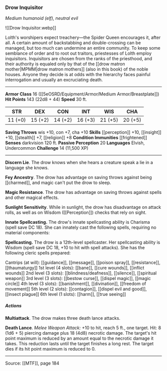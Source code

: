 ### Drow Inquisitor
_Medium humanoid (elf), neutral evil_

![[Drow Inquisitor.webp]]

Lolth's worshipers expect treachery—the Spider Queen encourages it, after all. A certain amount of backstabbing and double-crossing can be managed, but too much can undermine an entire community. To keep some semblance of order and to root out traitors, priestesses of Lolth employ inquisitors. Inquisitors are chosen from the ranks of the priesthood, and their authority is equaled only by that of the [[drow matron mother|MPMM|drow matron mothers]] (also in this book) of the noble houses. Anyone they decide is at odds with the hierarchy faces painful interrogation and usually an excruciating death.



---

**Armor Class** 16 ([[5eOSRD/Equipment/Armor/Medium Armor/Breastplate]])
**Hit Points** 143 (22d8 + 44)
**Speed** 30 ft.

| STR     | DEX     | CON     | INT     | WIS     | CHA     |
|---------|---------|---------|---------|---------|---------|
| 11 (+0) | 15 (+2) | 14 (+2) | 16 (+3) | 21 (+5) | 20 (+5) |

**Saving Throws** wis +10, con +7, cha +10
**Skills** [[perception]] +10, [[insight]] +10, [[stealth]] +7, [[religion]] +8
**Condition Immunities** [[frightened]]
**Senses** darkvision 120 ft.
**Passive Perception** 20
**Languages** Elvish, Undercommon
**Challenge** 14 (11,500 XP)

---

**Discern Lie**. The drow knows when she hears a creature speak a lie in a language she knows.

**Fey Ancestry**. The drow has advantage on saving throws against being [[charmed]], and magic can't put the drow to sleep.

**Magic Resistance**. The drow has advantage on saving throws against spells and other magical effects.

**Sunlight Sensitivity**. While in sunlight, the drow has disadvantage on attack rolls, as well as on Wisdom ([[Perception]]) checks that rely on sight.

**Innate Spellcasting.** The drow's innate spellcasting ability is Charisma (spell save DC 18). She can innately cast the following spells, requiring no material components:

**Spellcasting.** The drow is a 12th-level spellcaster. Her spellcasting ability is Wisdom (spell save DC 18, +10 to hit with spell attacks). She has the following cleric spells prepared:

Cantrips (at will): [[guidance]], [[message]], [[poison spray]], [[resistance]], [[thaumaturgy]]
1st level (4 slots): [[bane]], [[cure wounds]], [[inflict wounds]]
2nd level (3 slots): [[blindness/deafness]], [[silence]], [[spiritual weapon]]
3rd level (3 slots): [[bestow curse]], [[dispel magic]], [[magic circle]]
4th level (3 slots): [[banishment]], [[divination]], [[freedom of movement]]
5th level (2 slots): [[contagion]], [[dispel evil and good]], [[insect plague]]
6th level (1 slots): [[harm]], [[true seeing]]

##### Actions
**Multiattack**. The drow makes three death lance attacks.

**Death Lance**. _Melee Weapon Attack:_ +10 to hit, reach 5 ft., one target. Hit: 8 (1d6 + 5) piercing damage plus 18 (4d8) necrotic damage. The target's hit point maximum is reduced by an amount equal to the necrotic damage it takes. This reduction lasts until the target finishes a long rest. The target dies if its hit point maximum is reduced to 0.


---

Source: [[MTF]], page 184
